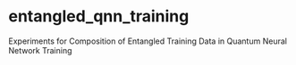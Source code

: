 # entangled_qnn_training
Experiments for Composition of Entangled Training Data in Quantum Neural Network Training
